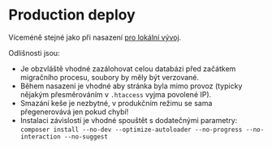 # Production deploy

Víceméně stejné jako při nasazení [pro lokální vývoj](LocalDeploy.md).

Odlišnosti jsou:
 - Je obzvláště vhodné zazálohovat celou databázi před začátkem migračního procesu, soubory by měly být verzované.
 - Během nasazení je vhodné aby stránka byla mimo provoz (typicky nějakým přesměrováním v `.htaccess` vyjma povolené IP).
 - Smazání keše je nezbytné, v produkčním režimu se sama přegenerovává jen pokud chybí!
 - Instalaci závislostí je vhodné spouštět s dodatečnými parametry: `composer install --no-dev --optimize-autoloader --no-progress --no-interaction --no-suggest`
